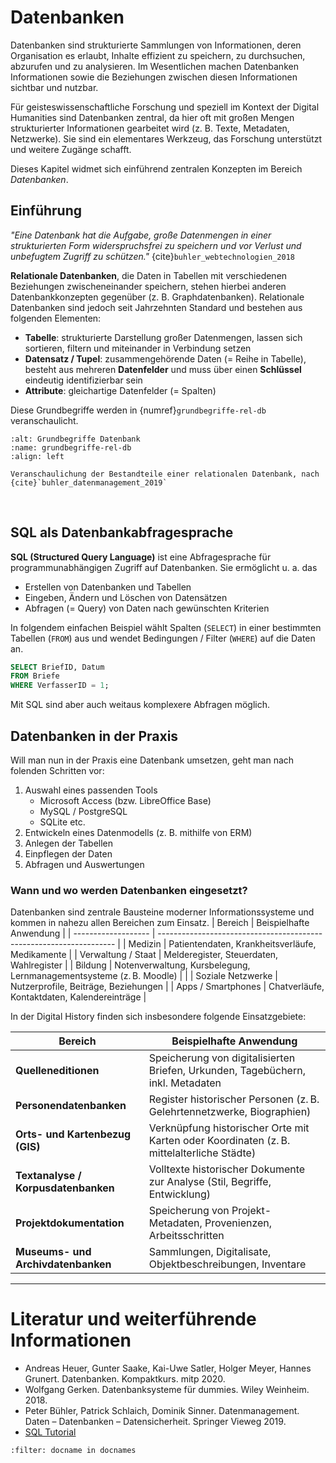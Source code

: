 # Datenbanken
 
Datenbanken sind strukturierte Sammlungen von Informationen, deren Organisation es erlaubt, Inhalte effizient zu speichern, zu durchsuchen, abzurufen und zu analysieren. Im Wesentlichen machen Datenbanken Informationen sowie die Beziehungen zwischen diesen Informationen sichtbar und nutzbar. 

Für geisteswissenschaftliche Forschung und speziell im Kontext der Digital Humanities sind Datenbanken zentral, da hier oft mit großen Mengen strukturierter Informationen gearbeitet wird (z. B. Texte, Metadaten, Netzwerke). Sie sind ein elementares Werkzeug, das Forschung unterstützt und weitere Zugänge schafft.

Dieses Kapitel widmet sich einführend zentralen Konzepten im Bereich *Datenbanken*.

## Einführung

*"Eine Datenbank hat die Aufgabe, große Datenmengen in einer strukturierten Form widerspruchsfrei zu speichern und vor Verlust und unbefugtem Zugriff zu schützen."* {cite}`buhler_webtechnologien_2018`


**Relationale Datenbanken**, die Daten in Tabellen mit verschiedenen Beziehungen zwischeneinander speichern, stehen hierbei anderen Datenbankkonzepten gegenüber (z. B. Graphdatenbanken). Relationale Datenbanken sind jedoch seit Jahrzehnten Standard und bestehen aus folgenden Elementen:
- **Tabelle**: strukturierte Darstellung großer Datenmengen, lassen sich sortieren, filtern und miteinander in Verbindung setzen
- **Datensatz / Tupel**: zusammengehörende Daten (= Reihe in Tabelle), besteht aus mehreren **Datenfelder** und muss über einen **Schlüssel** eindeutig identifizierbar sein
- **Attribute**: gleichartige Datenfelder (= Spalten)

Diese Grundbegriffe werden in {numref}`grundbegriffe-rel-db` veranschaulicht. 

```{figure} ../img/grundbegriffe-db.png
:alt: Grundbegriffe Datenbank
:name: grundbegriffe-rel-db
:align: left

Veranschaulichung der Bestandteile einer relationalen Datenbank, nach {cite}`buhler_datenmanagement_2019`
```
<br/>

## SQL als Datenbankabfragesprache

**SQL (Structured Query Language)** ist eine Abfragesprache für programmunabhängigen Zugriff auf Datenbanken. Sie ermöglicht u. a. das
- Erstellen von Datenbanken und Tabellen
- Eingeben, Ändern und Löschen von Datensätzen
- Abfragen (= Query) von Daten nach gewünschten Kriterien

In folgendem einfachen Beispiel wählt Spalten (`SELECT`) in einer bestimmten Tabellen (`FROM`) aus und wendet Bedingungen / Filter (`WHERE`) auf die Daten an.
```sql
SELECT BriefID, Datum 
FROM Briefe 
WHERE VerfasserID = 1;
```

Mit SQL sind aber auch weitaus komplexere Abfragen möglich.

## Datenbanken in der Praxis
Will man nun in der Praxis eine Datenbank umsetzen, geht man nach folenden Schritten vor:
1. Auswahl eines passenden Tools
    - Microsoft Access (bzw. LibreOffice Base)
    - MySQL / PostgreSQL
    - SQLite etc. 
2. Entwickeln eines Datenmodells (z. B. mithilfe von ERM)
3. Anlegen der Tabellen
4. Einpflegen der Daten
5. Abfragen und Auswertungen


### Wann und wo werden Datenbanken eingesetzt?

Datenbanken sind zentrale Bausteine moderner Informationssysteme und kommen in nahezu allen Bereichen zum Einsatz.
| Bereich             | Beispielhafte Anwendung                                             |
| ------------------- | ------------------------------------------------------------------- |
| Medizin             | Patientendaten, Krankheitsverläufe, Medikamente                     |
| Verwaltung / Staat  | Melderegister, Steuerdaten, Wahlregister                            |
| Bildung             | Notenverwaltung, Kursbelegung, Lernmanagementsysteme (z. B. Moodle) |     |
| Soziale Netzwerke   | Nutzerprofile, Beiträge, Beziehungen                                |
| Apps / Smartphones  | Chatverläufe, Kontaktdaten, Kalendereinträge                        |

In der Digital History finden sich insbesondere folgende Einsatzgebiete:

Bereich                               | Beispielhafte Anwendung                                                                   |
| ------------------------------------- | ----------------------------------------------------------------------------------------- |
| **Quelleneditionen**                  | Speicherung von digitalisierten Briefen, Urkunden, Tagebüchern, inkl. Metadaten           |
| **Personendatenbanken**               | Register historischer Personen (z. B. Gelehrtennetzwerke, Biographien)                    |
| **Orts- und Kartenbezug (GIS)**       | Verknüpfung historischer Orte mit Karten oder Koordinaten (z. B. mittelalterliche Städte) |              |
| **Textanalyse / Korpusdatenbanken**   | Volltexte historischer Dokumente zur Analyse (Stil, Begriffe, Entwicklung)                |
| **Projektdokumentation**              | Speicherung von Projekt-Metadaten, Provenienzen, Arbeitsschritten                         |
| **Museums- und Archivdatenbanken**    | Sammlungen, Digitalisate, Objektbeschreibungen, Inventare                                 |

---
# Literatur und weiterführende Informationen
- Andreas Heuer, Gunter Saake, Kai-Uwe Satler, Holger Meyer, Hannes Grunert. Datenbanken. Kompaktkurs. mitp 2020.
- Wolfgang Gerken. Datenbanksysteme für dummies. Wiley Weinheim. 2018.
- Peter Bühler, Patrick Schlaich, Dominik Sinner. Datenmanagement. Daten – Datenbanken – Datensicherheit. Springer Vieweg 2019.
- [SQL Tutorial](https://www.w3schools.com/sql/)

```{bibliography}
:filter: docname in docnames
```